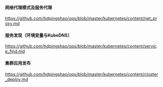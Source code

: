 #### 网络代理模式及服务代理

https://github.com/hdpingshao/ops/blob/master/kubernetes/content/net_proxy.md

#### 服务发现（环境变量与KubeDNS）

https://github.com/hdpingshao/ops/blob/master/kubernetes/content/service_find.md

#### 集群应用发布

https://github.com/hdpingshao/ops/blob/master/kubernetes/content/cluster_deploy.md